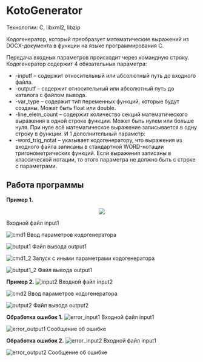# KotoGenerator
Технологии: C, libxml2, libzip

Кодогенератор, который преобразует математические выражений из DOCX-документа в функции на языке программирования C.

Передача входных параметров происходит через командную строку.
Кодогенератор содержит 4 обязательных параметра:
- -inputf – содержит относительный или абсолютный путь до входного файла.
- -outputf – содержит относительный или абсолютный путь до каталога с файлом вывода.
- -var_type – содержит тип переменных функций, которые будут созданы. Может быть float или double.
- -line_elem_count – содержит количество секций математического выражения в одной строке функции. Может быть нулем или больше нуля. При нуле всё математическое выражение записывается в одну строку в функции.
И 1 дополнительный параметр:
- -word_trig_notat – указывает кодогенератору, что выражения из входного файла записаны в стандартной WORD-нотации тригонометрических функций. Если выражения записаны в классической нотации, то этого параметра не должно быть с строке с параметрами.

## Работа программы

**Пример 1.**
<p align="center">
	<img src="https://github.com/bonear322/KotoGenerator/blob/main/screenshots/input1.JPG"/>
</p>
Входной файл input1

![cmd1](https://github.com/bonear322/KotoGenerator/blob/main/screenshots/cmd1.JPG)
Ввод параметров кодогенератора

![output1](https://github.com/bonear322/KotoGenerator/blob/main/screenshots/output1.JPG)
Файл вывода output1

![cmd1_2](https://github.com/bonear322/KotoGenerator/blob/main/screenshots/cmd1_2.JPG)
Запуск с иными параметрами кодогенератора

![output1_2](https://github.com/bonear322/KotoGenerator/blob/main/screenshots/output1_2.JPG)
Файл вывода output1

**Пример 2.**
![input2](https://github.com/bonear322/KotoGenerator/blob/main/screenshots/input2.JPG)
Входной файл input2

![cmd2](https://github.com/bonear322/KotoGenerator/blob/main/screenshots/cmd2.JPG)
Ввод параметров кодогенератора

![output2](https://github.com/bonear322/KotoGenerator/blob/main/screenshots/output2.JPG)
Файл вывода output2

**Обработка ошибок 1.**
![error_input1](https://github.com/bonear322/KotoGenerator/blob/main/screenshots/error_input1.JPG)
Входной файл input1

![error_output1](https://github.com/bonear322/KotoGenerator/blob/main/screenshots/error_output1.JPG)
Сообщение об ошибке

**Обработка ошибок 2.**
![error_input2](https://github.com/bonear322/KotoGenerator/blob/main/screenshots/error_input2.JPG)
Входной файл input1

![error_output2](https://github.com/bonear322/KotoGenerator/blob/main/screenshots/error_output2.JPG)
Сообщение об ошибке


